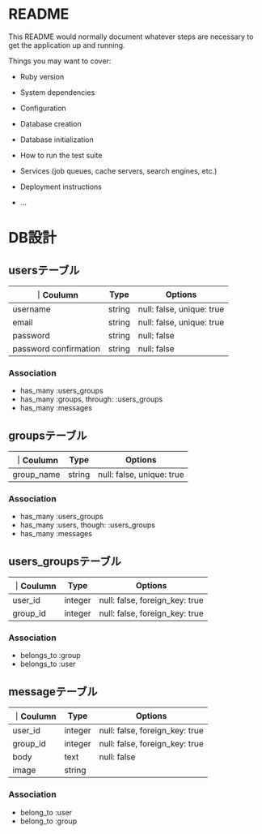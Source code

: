 # README

This README would normally document whatever steps are necessary to get the
application up and running.

Things you may want to cover:

* Ruby version

* System dependencies

* Configuration

* Database creation

* Database initialization

* How to run the test suite

* Services (job queues, cache servers, search engines, etc.)

* Deployment instructions

* ...

 # DB設計 

## usersテーブル

｜Coulumn|Type|Options|
|--------|----|-------|
|username|string|null: false, unique: true|
|email|string|null: false, unique: true|
|password|string|null: false|
|password confirmation|string|null: false|

### Association

- has_many :users_groups 
- has_many :groups, through: :users_groups
- has_many :messages

## groupsテーブル

｜Coulumn|Type|Options|
|--------|----|-------|
|group_name|string|null: false, unique: true|

### Association

- has_many :users_groups
- has_many :users, though: :users_groups
- has_many :messages

## users_groupsテーブル

｜Coulumn|Type|Options|
|--------|----|-------|
|user_id|integer|null: false, foreign_key: true|
|group_id|integer|null: false, foreign_key: true|

### Association 

- belongs_to :group
- belongs_to :user

## messageテーブル

｜Coulumn|Type|Options|
|--------|----|-------|
|user_id|integer|null: false, foreign_key: true|
|group_id|integer|null: false, foreign_key: true|
|body|text|null: false|
|image|string|

### Association

- belong_to :user
- belong_to :group